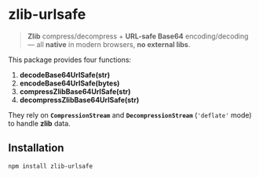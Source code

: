 # zlib-urlsafe

> **Zlib** compress/decompress + **URL-safe Base64** encoding/decoding — all **native** in modern browsers, **no external libs**.

This package provides four functions:

1. **decodeBase64UrlSafe(str)**  
2. **encodeBase64UrlSafe(bytes)**  
3. **compressZlibBase64UrlSafe(str)**  
4. **decompressZlibBase64UrlSafe(str)**

They rely on **`CompressionStream`** and **`DecompressionStream`** (`'deflate'` mode) to handle **zlib** data.

## Installation

```
npm install zlib-urlsafe
```

